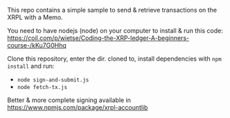 This repo contains a simple sample to send & retrieve transactions on the XRPL with a Memo.

You need to have nodejs (node) on your computer to install & run this code:
https://coil.com/p/wietse/Coding-the-XRP-ledger-A-beginners-course-/kKu7G0Hhq

Clone this repository, enter the dir. cloned to, install dependencies with `npm install` and run:
- `node sign-and-submit.js`
- `node fetch-tx.js`

Better & more complete signing available in https://www.npmjs.com/package/xrpl-accountlib
